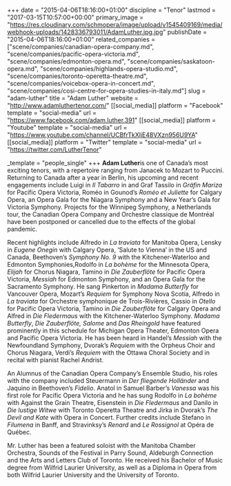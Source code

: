 +++
date = "2015-04-06T18:16:00+01:00"
discipline = "Tenor"
lastmod = "2017-03-15T10:57:00+00:00"
primary_image = "https://res.cloudinary.com/schmopera/image/upload/v1545409169/media/webhook-uploads/1428336793011/AdamLuther.jpg.jpg"
publishDate = "2015-04-06T18:16:00+01:00"
related_companies = ["scene/companies/canadian-opera-company.md", "scene/companies/pacific-opera-victoria.md", "scene/companies/edmonton-opera.md", "scene/companies/saskatoon-opera.md", "scene/companies/highlands-opera-studio.md", "scene/companies/toronto-operetta-theatre.md", "scene/companies/voicebox-opera-in-concert.md", "scene/companies/cosi-centre-for-opera-studies-in-italy.md"]
slug = "adam-luther"
title = "Adam Luther"
website = "http://www.adamluthertenor.com/"
[[social_media]]
platform = "Facebook"
template = "social-media"
url = "https://www.facebook.com/adam.luther.391"
[[social_media]]
platform = "Youtube"
template = "social-media"
url = "https://www.youtube.com/channel/UCBfrTkXljE48VXzn956U9YA"
[[social_media]]
platform = "Twitter"
template = "social-media"
url = "https://twitter.com/LutherTenor"

_template = "people_single"
+++
**Adam Luther**is one of Canada’s most exciting tenors, with a repertoire ranging from Janacek to Mozart to Puccini. Returning to Canada after a year in Berlin, his upcoming and recent engagements include Luigi in _Il Tabarro_ in and Graf Tassilo in _Gräfin Mariza_ for Pacific Opera Victoria, Roméo in Gounod’s _Roméo et Juliette_ for Calgary Opera, an Opera Gala for the Niagara Symphony and a New Year’s Gala for Victoria Symphony. Projects for the Winnipeg Symphony, a Netherlands tour, the Canadian Opera Company and Orchestre classique de Montréal have been postponed or cancelled due to the effects of the global pandemic.

Recent highlights include Alfredo in _La traviata_ for Manitoba Opera, Lensky in _Eugene Onegin_ with Calgary Opera, ‘Salute to Vienna’ in the US and Canada, Beethoven’s _Symphony No. 9_ with the Kitchener-Waterloo and Edmonton Symphonies,Rodolfo in _La bohème_ for the Minnesota Opera, _Elijah_ for Chorus Niagara, Tamino in _Die Zauberflöte_ for Pacific Opera Victoria, _Messiah_ for Edmonton Symphony, and an Opera Gala for the Sacramento Symphony. He sang Pinkerton in _Madama Butterfly_ for Vancouver Opera, Mozart’s _Requiem_ for Symphony Nova Scotia, Alfredo in _La traviata_ for Orchestre symphonique de Trois-Rivières, Cassio in _Otello_ for Pacific Opera Victoria, Tamino in _Die Zauberflöte_ for Calgary Opera and Alfred in _Die Fledermaus_ with the Kitchener-Waterloo Symphony. _Madama Butterfly_, _Die Zauberflöte, Salome_ and _Das Rheingold_ have featured prominently in this schedule for Michigan Opera Theater, Edmonton Opera and Pacific Opera Victoria. He has been heard in Handel’s _Messiah_ with the Newfoundland Symphony, Dvorak’s _Requiem_ with the Orpheus Choir and Chorus Niagara, Verdi’s _Requiem_ with the Ottawa Choral Society and in recital with pianist Rachel Andrist.

An Alumnus of the Canadian Opera Company’s Ensemble Studio, his roles with the company included Steuermann in _Der fliegende Holländer_ and Jaquino in Beethoven’s _Fidelio_. Anatol in Samuel Barber’s _Vanessa_ was his first role for Pacific Opera Victoria and he has sung Rodolfo in _La bohème_ with Against the Grain Theatre, Eisenstein in _Die Fledermaus_ and Danilo in _Die lustige Witwe_ with Toronto Operetta Theatre and Jirka in Dvorak’s _The Devil and Kate_ with Opera in Concert. Further credits include Stefano in _Filumena_ in Banff, and Stravinksy’s _Renard_ and _Le Rossignol_ at Opéra de Québec.

Mr. Luther has been a featured soloist with the Manitoba Chamber Orchestra, Sounds of the Festival in Parry Sound, Aldeburgh Connection and the Arts and Letters Club of Toronto. He received his Bachelor of Music degree from Wilfrid Laurier University, as well as a Diploma in Opera from both Wilfrid Laurier University and the University of Toronto.